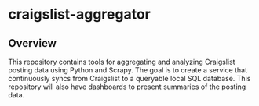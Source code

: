 # craigslist-aggregator

## Overview

This repository contains tools for aggregating and analyzing Craigslist posting data using Python and Scrapy. The goal is to create a service that continuously syncs from Craigslist to a queryable local SQL database. This repository will also have dashboards to present summaries of the posting data.
